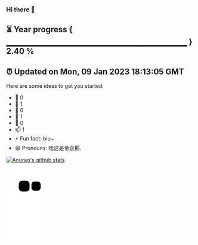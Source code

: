### Hi there 👋
⏳ Year progress { ▁▁▁▁▁▁▁▁▁▁▁▁▁▁▁▁▁▁▁▁▁▁▁▁▁▁▁▁▁▁ } 2.40 %
---
⏰ Updated on Mon, 09 Jan 2023 18:13:05 GMT
---

Here are some ideas to get you started:

- 🔭 0
- 🌱 1
- 👯 0
- 🤔 1
- 💬 0
- 📫 1
- ⚡ Fun fact: biu~
- 😄 Pronouns: 哇这是帝企鹅.

[![Anurag's github stats](https://github-readme-stats.vercel.app/api?username=zhaoguohao)](https://github.com/anuraghazra/github-readme-stats)

![](https://raw.githubusercontent.com/phh95/phh95/main/assets/github-contribution-grid-snake.svg)


